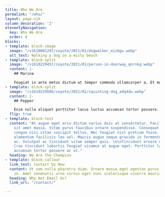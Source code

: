 ```yaml
---
title: Who We Are
permalink: "/who/"
layout: page.njk
column_decoration: '2'
eleventyNavigation:
  key: Who We Are
  order: 4
blocks:
- template: block-image
  image: "/v1610081297/coyote/2021/01/dogwalker_eizbgs.webp"
  alt_text: Walking a dog on a misty beach
- template: block-split
  image: "/v1610229457/coyote/2021/01/person-in-doorway_qnrnkg.webp"
  content: |-
    ## Marina

    Feugiat in ante metus dictum at tempor commodo ullamcorper a. Et molestie ac feugiat sed lectus vestibulum mattis. Consectetur lorem donec massa sapien faucibus et. Eget arcu dictum varius duis at. Velit ut tortor pretium viverra.
- template: block-split
  image: "/v1610229506/coyote/2021/01/squinting-dog_adq4du.webp"
  content: |-
    ## Pepper

    Enim nulla aliquet porttitor lacus luctus accumsan tortor posuere. Tristique risus nec feugiat in fermentum posuere urna. Vitae auctor eu augue ut lectus arcu bibendum. A diam sollicitudin tempor id. Egestas quis ipsum suspendisse ultrices gravida. Ut lectus arcu bibendum at varius vel pharetra. Lectus arcu bibendum at varius vel pharetra vel turpis. Lacus vestibulum sed arcu non odio euismod lacinia. Et sollicitudin ac orci phasellus egestas tellus rutrum.
  flip: true
- template: block-text
  content: "At augue eget arcu dictum varius duis at consectetur. Facilisis mauris
    sit amet massa. Vitae purus faucibus ornare suspendisse. Consequat mauris nunc
    congue nisi vitae suscipit tellus. Nec feugiat nisl pretium fusce. Enim praesent
    elementum facilisis leo vel. Mauris augue neque gravida in fermentum et sollicitudin
    ac. Volutpat ac tincidunt vitae semper quis. \n\nTincidunt ornare massa eget egestas.
    Cras tincidunt lobortis feugiat vivamus at augue eget. Porttitor lacus luctus
    accumsan tortor posuere ac ut."
  heading: We Are the Champion
- template: block-callout
  link_text: Contact Us Now
  content: Ut sem nulla pharetra diam. Ornare massa eget egestas purus viverra accumsan
    in. Amet venenatis urna cursus eget nunc scelerisque viverra mauris.
  heading: Why Not Email Us?
  link_url: "/contact/"

---
```

